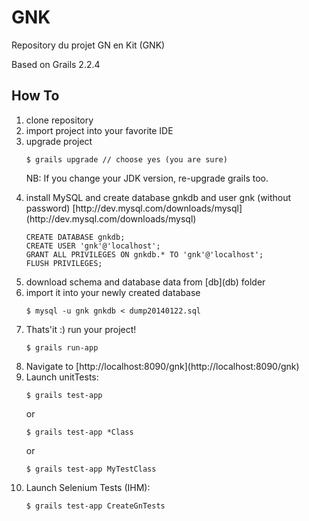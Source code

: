 # GNK

Repository du projet GN en Kit (GNK)

Based on Grails 2.2.4

## How To

   <ol>
    <li>clone repository</li>
    <li>import project into your favorite IDE</li>
    <li>upgrade project</li>

    $ grails upgrade // choose yes (you are sure)
    
NB: If you change your JDK version, re-upgrade grails too.
  <li>install MySQL and create database gnkdb and user gnk (without password) [http://dev.mysql.com/downloads/mysql] (http://dev.mysql.com/downloads/mysql)</li>
    
    CREATE DATABASE gnkdb;
    CREATE USER 'gnk'@'localhost';
    GRANT ALL PRIVILEGES ON gnkdb.* TO 'gnk'@'localhost';
    FLUSH PRIVILEGES;
  <li>download schema and database data from [db](db) folder</li>
  <li>import it into your newly created database</li>
  
    $ mysql -u gnk gnkdb < dump20140122.sql
  <li>Thats'it :) run your project!</li>
  
    $ grails run-app
  <li>Navigate to [http://localhost:8090/gnk](http://localhost:8090/gnk)</li>

  <li>Launch unitTests:</li>
  
	$ grails test-app
or
  
	$ grails test-app *Class
or
  
	$ grails test-app MyTestClass

  <li>Launch Selenium Tests (IHM):</li>

	$ grails test-app CreateGnTests
   </lo>
    
